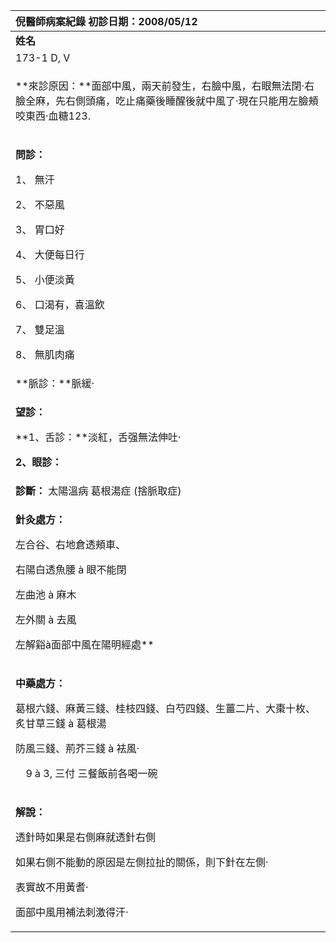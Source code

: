 ﻿|**倪醫師病案紀錄**     初診日期：2008/05/12|
| :- |
|**姓名**|**性別：**|**年齡及體型**|**來診日期：**|
|173-1 D, V  |女 |50左右 中等|2008/05/12|
|<p>**來診原因：**面部中風，兩天前發生，右臉中風，右眼無法閉‧右臉全麻，先右側頭痛，吃止痛藥後睡醒後就中風了‧現在只能用左臉頰咬東西‧血糖123. </p><p></p>|
|<p>**問診：**</p><p>1、 無汗</p><p>2、 不惡風</p><p>3、 胃口好</p><p>4、 大便每日行</p><p>5、 小便淡黃</p><p>6、 口渴有，喜溫飲</p><p>7、 雙足溫</p><p>8、 無肌肉痛</p>|
|**脈診：**脈緩‧|
|<p>**望診：**</p><p>**1、舌診：**淡紅，舌强無法伸吐‧</p><p>**2、眼診：**</p>|
|**診斷：** 太陽溫病 葛根湯症 (捨脈取症)|
|<p>**針灸處方：** </p><p>左合谷、右地倉透頰車、</p><p>右陽白透魚腰 à 眼不能閉</p><p>左曲池 à 麻木</p><p>左外關 à 去風 </p><p>左解谿à面部中風在陽明經處** </p>|
|<p>**中藥處方：** </p><p>葛根六錢、麻黃三錢、桂枝四錢、白芍四錢、生薑二片、大棗十枚、炙甘草三錢 à 葛根湯</p><p>防風三錢、荊芥三錢 à 袪風‧ </p><p>`  `9 à 3,  三付    三餐飯前各喝一碗</p>|
|<p>**解說：**</p><p>透針時如果是右側麻就透針右側</p><p>如果右側不能動的原因是左側拉扯的關係，則下針在左側‧</p><p>表實故不用黃耆‧</p><p>面部中風用補法刺激得汗‧</p>|


